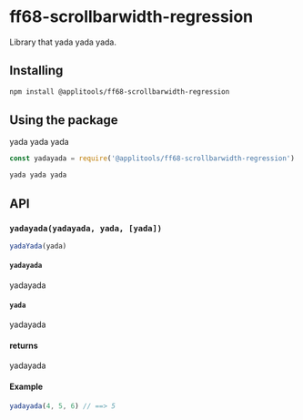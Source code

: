 # ff68-scrollbarwidth-regression

Library that yada yada yada.

## Installing

```sh
npm install @applitools/ff68-scrollbarwidth-regression
```

## Using the package

yada yada yada

```js
const yadayada = require('@applitools/ff68-scrollbarwidth-regression')

yada yada yada
```

## API

### `yadayada(yadayada, yada, [yada])`

```js
yadaYada(yada)
```

#### `yadayada`

yadayada

#### `yada`

yadayada

#### returns

yadayada

#### Example

```js
yadayada(4, 5, 6) // ==> 5
```
